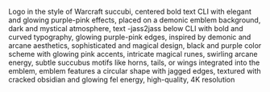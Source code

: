 Logo in the style of Warcraft succubi, centered bold text CLI with elegant and glowing purple-pink effects, placed on a
demonic emblem background, dark and mystical atmosphere, text -jass2jass below CLI with bold and curved typography,
glowing purple-pink edges, inspired by demonic and arcane aesthetics, sophisticated and magical design, black and purple
color scheme with glowing pink accents, intricate magical runes, swirling arcane energy, subtle succubus motifs like
horns, tails, or wings integrated into the emblem, emblem features a circular shape with jagged edges, textured with
cracked obsidian and glowing fel energy, high-quality, 4K resolution
